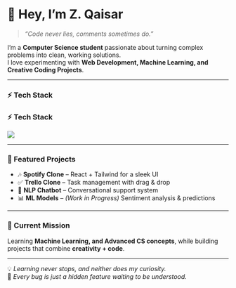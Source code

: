 # 👋 Hey, I’m Z. Qaisar  

> *“Code never lies, comments sometimes do.”*  

I’m a **Computer Science student** passionate about turning complex problems into clean, working solutions.  
I love experimenting with **Web Development, Machine Learning, and Creative Coding Projects**.  

---

### ⚡ Tech Stack  
### ⚡ Tech Stack  
<p align="left">
  <img src="https://skillicons.dev/icons?i=js,python,postgres,mongodb,express,react,nodejs,django,git,github,tailwind" />
</p>



---

### 🚀 Featured Projects  
- 🎶 **Spotify Clone** – React + Tailwind for a sleek UI  
- ✅ **Trello Clone** – Task management with drag & drop  
- 🤖 **NLP Chatbot** – Conversational support system  
- 📊 **ML Models** – *(Work in Progress)* Sentiment analysis & predictions  

---

### 🌱 Current Mission  
Learning **Machine Learning, and Advanced CS concepts**, while building projects that combine **creativity + code**.  

---

💡 *Learning never stops, and neither does my curiosity.*  
🎯 *Every bug is just a hidden feature waiting to be understood.*  

